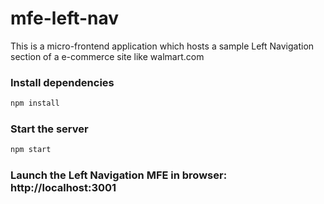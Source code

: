 # mfe-left-nav

This is a micro-frontend application which hosts a sample Left Navigation section of a e-commerce site like walmart.com

### Install dependencies
```bash
npm install
```

### Start the server
```bash
npm start
```

### Launch the Left Navigation MFE in browser: http://localhost:3001
